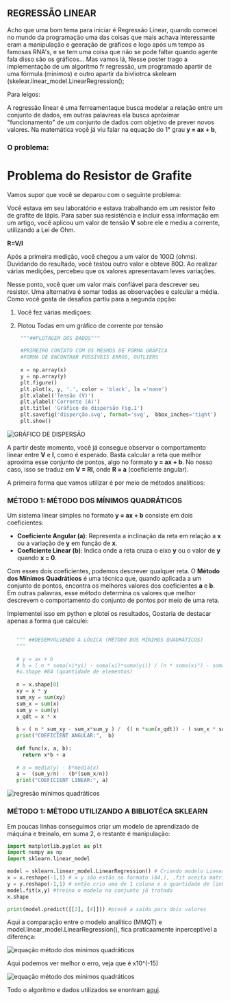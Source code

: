 ## REGRESSÃO LINEAR

Acho que uma bom tema para iniciar é Regressão Linear, quando comecei no mundo da programação uma das coisas que mais achava interessante eram a manipulação e geeração de gráficos e logo após um tempo as famosas RNA's, e se tem uma coisa que não se pode faltar quando agente fala disso são os gráficos... Mas vamos lá, Nesse poster trago a implementação de um algorítmo fr regressão, um programado apartir de uma fórmula (minimos) e outro apartir da bivliotrca skelearn (skelear.linear_model.LinearRegression();

Para leigos:

A regressão linear é uma ferreamentaque busca modelar a relação entre um conjunto de dados, em outras palavreas ela busca apróximar "funcionamento" de um conjunto de dados com objetivo de prever novos valores. Na matemática voçê já viu falar na equação do 1° grau **y = ax + b**,

### O problema: 

# Problema do Resistor de Grafite

Vamos supor que você se deparou com o seguinte problema: 

Você estava em seu laboratório e estava trabalhando em um resistor feito de grafite de lápis. Para saber sua resistência e incluir essa informação em um artigo, você aplicou um valor de tensão **V** sobre ele e mediu a corrente, utilizando a Lei de Ohm.

**R=V/I**

Após a primeira medição, você chegou a um valor de 100Ω (ohms). Duvidando do resultado, você testou outro valor e obteve 80Ω. Ao realizar várias medições, percebeu que os valores apresentavam leves variações.

Nesse ponto, você quer um valor mais confiável para descrever seu resistor. Uma alternativa é somar todas as observações e calcular a média.
Como você gosta de desafios partiu para a segunda opção:

1. Você fez várias mediçoes:
2. Plotou Todas em um gráfico de corrente por tensão

     ```python
      """##PLOTAGEM DOS DADOS"""
      
      #PRIMEIRO CONTATO COM OS MESMOS DE FORMA GRÁFICA
      #FORMA DE ENCONTRAR POSSÍVEIS ERROS, OUTLIERS
      
      x = np.array(x)
      y = np.array(y)
      plt.figure()
      plt.plot(x, y, '.', color = 'black', ls ='none')
      plt.xlabel('Tensão (V)')
      plt.ylabel('Corrente (A)')
      plt.title( 'Gráfico de dispersão Fig.1')
      plt.savefig('disperção.svg', format='svg',  bbox_inches='tight')
      plt.show()
     ```
![GRÁFICO DE DISPERSÃO](PLOTS/dispersao.svg)

A partir deste momento, você já consegue observar o comportamento linear entre **V** e **I**, como é esperado. Basta calcular a reta que melhor aproxima esse conjunto de pontos, algo no formato **y = ax + b**. No nosso caso, isso se traduz em **V = RI**, onde **R = a** (coeficiente angular).

A primeira forma que vamos utilizar é por meio de métodos analíticos:

### MÉTODO 1: MÉTODO DOS MÍNIMOS QUADRÁTICOS

Um sistema linear simples no formato **y = ax + b** consiste em dois coeficientes:

- **Coeficiente Angular (a)**: Representa a inclinação da reta em relação a **x** ou a variação de **y** em função de **x**.
- **Coeficiente Linear (b)**: Indica onde a reta cruza o eixo **y** ou o valor de **y** quando **x = 0**.

Com esses dois coeficientes, podemos descrever qualquer reta. O **Método dos Mínimos Quadráticos** é uma técnica que, quando aplicada a um conjunto de pontos, encontra os melhores valores dos coeficientes **a** e **b**. Em outras palavras, esse método determina os valores que melhor descrevem o comportamento do conjunto de pontos por meio de uma reta.

Implementei isso em python e plotei os resultados,
Gostaria de destacar apenas a forma que calculei: 

   ```python
         
      """ ##DESEMVOLVENDO A LÓGICA (MÉTODO DOS MÍNIMOS QUADRÁTICOS)
      """
      
      # y = ax + b
      # b = ( n * soma(xi*yi) - soma(xi)*soma(yi)) / (n * soma(xi²) - soma(xi)²)
      #x.shape #84 (quantidade de elementos)
      
      n = x.shape[0]
      xy = x * y
      sum_xy = sum(xy)
      sum_x = sum(x)
      sum_y = sum(y)
      x_qdt = x * x
      
      b = ( n * sum_xy - sum_x*sum_y ) /  (( n *sum(x_qdt)) - ( sum_x * sum_x ))
      print("COEFICIENT ANGULAR:",  b)
      
      def func(x, a, b):
        return x*b + a
      
      # a = media(y) - b*media(x)
      a =  (sum_y/n) - (b*(sum_x/n))
      print("COEFICIENT LINEAR:", a)
   ```
    
![regresão mínimos quadráticos](PLOTS/metodos_mt_comp.svg)


### MÉTODO 1: MÉTODO UTILIZANDO A BIBLIOTÉCA SKLEARN

Em poucas linhas conseguimos criar um modelo de aprendizado de máquina e treinalo, em suma 2, o restante é manipulação: 
```python
import matplotlib.pyplot as plt
import numpy as np
import sklearn.linear_model

model = sklearn.linear_model.LinearRegression() # Criando modelo Linear
x = x.reshape(-1,1) # x y são estão no formato (84,), .fit aceita matrizes
y = y.reshape(-1,1) # então crio uma de 1 coluna e a quantidade de linhas a função escolhe (-1)
model.fit(x,y) #treino o modelo no conjunto já tratado
x.shape

print(model.predict([[2], [4]])) #prevê a saída para dois valores
```

Aqui a comparação entre o modelo analítico (MMQT)  e  model.linear_model.LinearRegression(), fica praticaamente inperceptível a diferença:

![equação método dos mínimos quadráticos](PLOTS/metodos_predict_comp.svg)

Aqui podemos ver melhor o erro, veja que é x10^(-15)

![equação método dos mínimos quadráticos](PLOTS/erro.svg)


Todo o algorítmo e dados utilizados se enontram [aqui](1-REGRESSAO_LINEAR/regressão_liner_ou_métodos_dos_mínimos_quadráticos.py).

 

